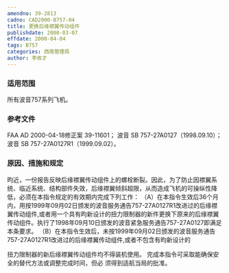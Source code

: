 ```yaml
---
amendno: 39-2813
cadno: CAD2000-B757-04
title: 更换后缘襟翼传动组件
publishdate: 2000-03-07
effdate: 2000-04-04
tags: B757
categories: 西南管理局
author: 李栋才
---
```


### 适用范围 
所有波音757系列飞机。

<!--more-->
### 参考文件
FAA AD 2000-04-18修正案 39-11601；
波音 SB 757-27A0127（1998.09.10）；
波音 SB 757-27A0127R1（1999.09.02）。

### 原因、措施和规定 
昀近，一份报告反映后缘襟翼传动组件上的螺栓断裂。因此，为了防止因襟翼系统、临近系统、结构部件失效，后缘襟翼倾斜超限，从而造成飞机的可操纵性降低，必须在本指令规定的有效期内完成下列工作： 
（A）在本指令生效后36个月内，用按1999年09月02日颁发的波音服务通告757-27A0127R1改进过的后缘襟翼传动组件,或者用一个具有昀新设计的扭力限制器的新件更换下原来的后缘襟翼传动组件。执行了1998年09月10日颁发的波音紧急服务通告757-27A0127即满足本条要求。 
（B）在本指令生效后，未按1999年09月02日颁发的波音服务通告757-27A0127R1改进过的后缘襟翼传动组件,或者不包含有昀新设计的

  
扭力限制器的新后缘襟翼传动组件均不得装机使用。 完成本指令可采取能确保安全的替代方法或调整完成时间，但必
须得到适航当局的批准。
